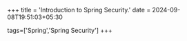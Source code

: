 +++
title = 'Introduction to Spring Security.'
date = 2024-09-08T19:51:03+05:30

tags=['Spring','Spring Security']
+++

